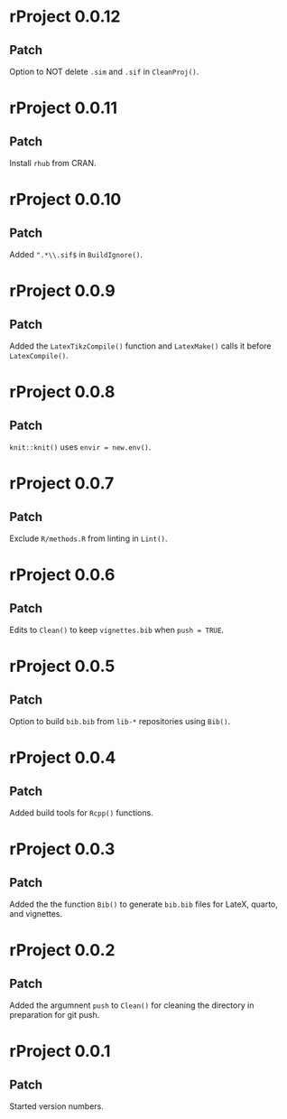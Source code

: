 # rProject 0.0.12

## Patch

Option to NOT delete `.sim` and `.sif` in `CleanProj()`.

# rProject 0.0.11

## Patch

Install `rhub` from CRAN.

# rProject 0.0.10

## Patch

Added `".*\\.sif$` in `BuildIgnore()`.

# rProject 0.0.9

## Patch

Added the `LatexTikzCompile()` function and `LatexMake()` calls it before `LatexCompile()`.

# rProject 0.0.8

## Patch

`knit::knit()` uses `envir = new.env()`.

# rProject 0.0.7

## Patch

Exclude `R/methods.R` from linting in `Lint()`.

# rProject 0.0.6

## Patch

Edits to `Clean()` to keep `vignettes.bib` when `push = TRUE`.

# rProject 0.0.5

## Patch

Option to build `bib.bib` from `lib-*` repositories using `Bib()`.

# rProject 0.0.4

## Patch

Added build tools for `Rcpp()` functions.

# rProject 0.0.3

## Patch

Added the the function `Bib()` to generate `bib.bib` files for LateX, quarto, and vignettes.

# rProject 0.0.2

## Patch

Added the argumnent `push` to `Clean()` for cleaning the directory in preparation for git push.

# rProject 0.0.1

## Patch

Started version numbers.
